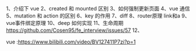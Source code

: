 1、介绍下 vue
2、created 和 mounted 区别
3、如何强制更新页面
4、vue 通信
5、mutation 和 action 的区别
6、key 的作用
7、diff
8、router原理  link和a
9、vue事件绑定原理
10、deep 如何实现
11、生命周期 https://github.com/Cosen95/fe_interview/issues/57
12、




vue :https://www.bilibili.com/video/BV127411P7zi?p=1
